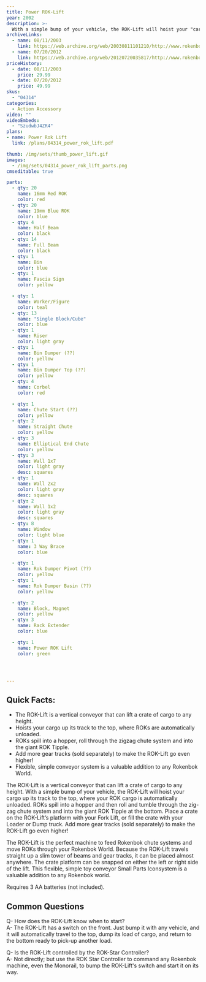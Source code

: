 ```yaml
---
title: Power ROK-Lift
year: 2002
description: >-
  With a simple bump of your vehicle, the ROK-Lift will hoist your "cargo" to the top where it is automatically unloaded. Balls roll and tumble through the crazy, zig-zag chute system and spill into the giant ROK Slide at the bottom! 110 building pieces. Requires 3 AA batteries (not included).
archiveLinks:
  - name: 08/11/2003
    link: https://web.archive.org/web/20030811101210/http://www.rokenbok.com/catalog/pd_bs_powerlift.html
  - name: 07/20/2012
    link: https://web.archive.org/web/20120720035817/http://www.rokenbok.com/estore/machines/power-rok-lift
priceHistory:
  - date: 08/11/2003
    price: 29.99
  - date: 07/20/2012
    price: 49.99
skus:
  - "04314"
categories: 
  - Action Accessory
video: ""
videoEmbeds:
  - "SzudwbJ4ZR4"
plans:
- name: Power Rok Lift
  link: /plans/04314_power_rok_lift.pdf

thumb: /img/sets/thumb_power_lift.gif
images:
  - /img/sets/04314_power_rok_lift_parts.png
cmseditable: true

parts:
  - qty: 20
    name: 16mm Red ROK
    color: red
  - qty: 20
    name: 19mm Blue ROK
    color: blue
  - qty: 4
    name: Half Beam
    color: black
  - qty: 14
    name: Full Beam
    color: black
  - qty: 1
    name: Bin
    color: blue
  - qty: 1
    name: Fascia Sign
    color: yellow

  - qty: 1
    name: Worker/Figure
    color: teal
  - qty: 13
    name: "Single Block/Cube"
    color: blue
  - qty: 1
    name: Riser
    color: light gray
  - qty: 1
    name: Bin Dumper (??)
    color: yellow
  - qty: 1
    name: Bin Dumper Top (??)
    color: yellow
  - qty: 4
    name: Corbel
    color: red

  - qty: 1
    name: Chute Start (??)
    color: yellow
  - qty: 2
    name: Straight Chute
    color: yellow
  - qty: 3
    name: Elliptical End Chute
    color: yellow
  - qty: 3
    name: Wall 1x7
    color: light gray
    desc: squares
  - qty: 1
    name: Wall 2x2
    color: light gray
    desc: squares
  - qty: 2
    name: Wall 1x2
    color: light gray
    desc: squares
  - qty: 8
    name: Window
    color: light blue
  - qty: 1
    name: 3 Way Brace
    color: blue

  - qty: 1
    name: Rok Dumper Pivot (??)
    color: yellow
  - qty: 1
    name: Rok Dumper Basin (??)
    color: yellow

  - qty: 2
    name: Block, Magnet
    color: yellow
  - qty: 3
    name: Rack Extender
    color: blue

  - qty: 1
    name: Power ROK Lift
    color: green




---
```

## Quick Facts:
  - The ROK-Lift is a vertical conveyor that can lift a crate of cargo to any height.
  - Hoists your cargo up its track to the top, where ROKs are automatically unloaded.
  - ROKs spill into a hopper, roll through the zigzag chute system and into the giant ROK Tipple.
  - Add more gear tracks (sold separately) to make the ROK-Lift go even higher!
  - Flexible, simple conveyor system is a valuable addition to any Rokenbok World.

The ROK-Lift is a vertical conveyor that can lift a crate of cargo to any height.  With a simple bump of your vehicle, the ROK-Lift will hoist your cargo up its track to the top, where your ROK cargo is automatically unloaded.  ROKs spill into a hopper and then roll and tumble through the zig-zag chute system and into the giant ROK Tipple at the bottom.  Place a crate on the ROK-Lift’s platform with your Fork Lift, or fill the crate with your Loader or Dump truck.  Add more gear tracks (sold separately) to make the ROK-Lift go even higher!

The ROK-Lift is the perfect machine to feed Rokenbok chute systems and move ROKs through your Rokenbok World.  Because the ROK-Lift travels straight up a slim tower of beams and gear tracks, it can be placed almost anywhere.  The crate platform can be snapped on either the left or right side of the lift.  This flexible, simple toy conveyor Small Parts Iconsystem is a valuable addition to any Rokenbok world.

Requires 3 AA batteries (not included).

## Common Questions
Q- How does the ROK-Lift know when to start?    
A- The ROK-Lift has a switch on the front. Just bump it with any vehicle, and it will automatically travel to the top, dump its load of cargo, and return to the bottom ready to pick-up another load.

Q- Is the ROK-Lift controlled by the ROK-Star Controller?    
A- Not directly; but use the ROK Star Controller to command any Rokenbok machine, even the Monorail, to bump the ROK-Lift's switch and start it on its way.
